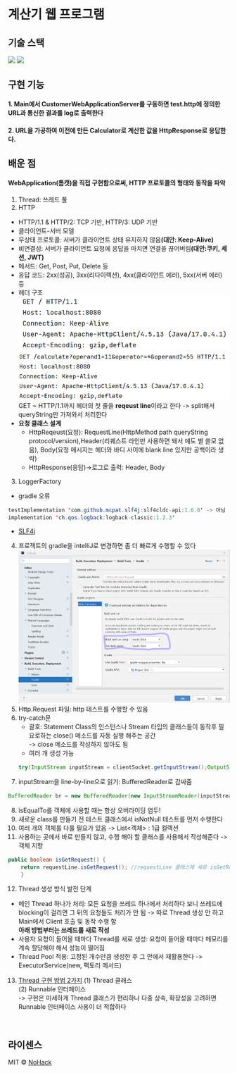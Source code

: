 # 계산기 웹 프로그램

## 기술 스택
<img src="https://img.shields.io/badge/Java-007396?style=flat-square&logo=Java&logoColor=white">
<img src="https://img.shields.io/badge/Apache Tomcat-F8DC75?style=flat-square&logo=apachetomcat&logoColor=black">


## 구현 기능

#### 1. Main에서 CustomerWebApplicationServer를 구동하면 test.http에 정의한 URL과 통신한 결과를 log로 출력한다

#### 2. URL을 가공하여 이전에 만든 Calculator로 계산한 값을 HttpResponse로 응답한다.

## 배운 점
#### WebApplication(톰캣)을 직접 구현함으로써, HTTP 프로토콜의 형태와 동작을 파악
1. Thread: 쓰레드 풀
2. HTTP 
- HTTP/1.1 & HTTP/2: TCP 기반, HTTP/3: UDP 기반
- 클라이언트-서버 모델
- 무상태 프로토콜: 서버가 클라이언트 상태 유지하지 않음<b>(대안: Keep-Alive)</b>
- 비연결성: 서버가 클라이언트 요청에 응답을 마치면 연결을 끊어버림<b>(대안:쿠키, 세션, JWT)</b>
- 메서드: Get, Post, Put, Delete 등
- 응답 코드: 2xx(성공), 3xx(리다이렉션), 4xx(클라이언트 에러), 5xx(서버 에러) 등
- 헤더 구조
![img_1.png](img_1.png)
![img_2.png](img_2.png) 
GET ~ HTTP/1.1까지 헤더의 첫 줄을 <b>reqeust line</b>이라고 한다
-> split해서 queryString만 가져와서 처리한다
- <b>요청 클래스 설계</b>
   - HttpReqeust(요청): RequestLine(HttpMethod path queryString protocol/version),Header(리퀘스트 라인만 사용하면 돼서 얘도 별 쓸모 없음), Body(요청 메시지는 헤더와 바디 사이에 blank line 있지만 공백이라 생략)
   - HttpResponse(응답)->로그로 출력: Header, Body
3. LoggerFactory
  - gradle 오류 
```java
testImplementation 'com.github.mcpat.slf4j:slf4cldc-api:1.6.0' -> 아님
implementation 'ch.qos.logback:logback-classic:1.2.3'
```
- <a href="https://juinor.tistory.com/40">SLF4j</a>
4. 프로젝트의 gradle을 intelliJ로 변경하면 좀 더 빠르게 수행할 수 있다
![img.png](img.png)
5. Http.Request 파일: http 테스트를 수행할 수 있음
6. try-catch문
   - 괄호: Statement Class의 인스턴스나 Stream 타입의 클래스들이 동작후 필요로하는 close() 메소드를 자동 실행 해주는 공간  
    -> close 메소드를 작성하지 않아도 됨 
   - 여러 개 생성 가능
    ```java
    try(InputStream inputStream = clientSocket.getInputStream();OutputStream outputStream = clientSocket.getOutputStream() )
    ```
7. inputStream을 line-by-line으로 읽기: BufferedReader로 감싸줌
```java
BufferedReader br = new BufferedReader(new InputStreamReader(inputStream, StandardCharsets.UTF_8 ));
```
8. isEqualTo를 객체에 사용할 때는 항상 오버라이딩 염두!
9. 새로운 class를 만들기 전 테스트 클래스에서 isNotNull 테스트를 먼저 수행한다
10. 여러 개의 객체를 다룰 필요가 있음 -> List<객체> : 1급 컬렉션
11. 사용하는 곳에서 바로 만들지 않고, 수행 해야 할 클래스를 사용해서 작성해준다 -> 객체 지향
```java
public boolean isGetRequest() {
    return requestLine.isGetRequest(); //requestLine 클래스에 새로 isGetRequest 메소드 생성해서 처리한다
    }
```
12. Thread 생성 방식 발전 단계
- 메인 Thread 하나가 처리: 모든 요청을 쓰레드 하나에서 처리하다 보니 쓰레드에 blocking이 걸리면 그 뒤의 요청들도 처리가 안 됨 -> 따로 Thread 생성 안 하고 Main에서 Client 호출 및 동작 수행 함   
<b>아래 방법부터는 쓰레드를 새로 작성</b>  
- 사용자 요청이 들어올 때마다 Thread를 새로 생성: 요청이 들어올 때마다 메모리를 계속 할당해야 해서 성능이 떨어짐
- Thread Pool 적용: 고정된 개수만큼 생성한 후 그 안에서 재활용한다 -> ExecutorService(new, 팩토리 메서드)
13. <a href="https://www.daleseo.com/java-thread-runnable/">Thread 구현 방법 2가지</a>
    (1) Thread 클래스  
    (2) Runnable 인터페이스  
-> 구현은 미세하게 Thread 클래스가 편리하나 다중 상속, 확장성을 고려하면 Runnable 인터페이스 사용이 더 적합하다
<br>

## 라이센스

MIT &copy; [NoHack](mailto:lbjp114@gmail.com)
